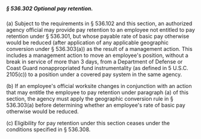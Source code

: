 ##### § 536.302 Optional pay retention. #####

(a) Subject to the requirements in § 536.102 and this section, an authorized agency official may provide pay retention to an employee not entitled to pay retention under § 536.301, but whose payable rate of basic pay otherwise would be reduced (after application of any applicable geographic conversion under § 536.303(a)) as the result of a management action. This includes a management action to move an employee's position, without a break in service of more than 3 days, from a Department of Defense or Coast Guard nonappropriated fund instrumentality (as defined in 5 U.S.C. 2105(c)) to a position under a covered pay system in the same agency.

(b) If an employee's official worksite changes in conjunction with an action that may entitle the employee to pay retention under paragraph (a) of this section, the agency must apply the geographic conversion rule in § 536.303(a) before determining whether an employee's rate of basic pay otherwise would be reduced.

(c) Eligibility for pay retention under this section ceases under the conditions specified in § 536.308.